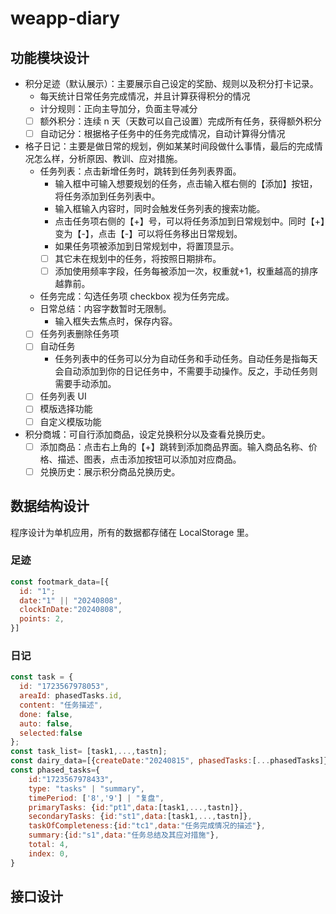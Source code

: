 # weapp-diary

## 功能模块设计

- 积分足迹（默认展示）：主要展示自己设定的奖励、规则以及积分打卡记录。
  - 每天统计日常任务完成情况，并且计算获得积分的情况
  - 计分规则：正向主导加分，负面主导减分
  - [ ] 额外积分：连续 n 天（天数可以自己设置）完成所有任务，获得额外积分
  - [ ] 自动记分：根据格子任务中的任务完成情况，自动计算得分情况
- 格子日记：主要是做日常的规划，例如某某时间段做什么事情，最后的完成情况怎么样，分析原因、教训、应对措施。
  - 任务列表：点击新增任务时，跳转到任务列表界面。
    - 输入框中可输入想要规划的任务，点击输入框右侧的【添加】按钮，将任务添加到任务列表中。
    - 输入框输入内容时，同时会触发任务列表的搜索功能。
    - 点击任务项右侧的【+】号，可以将任务添加到日常规划中。同时【+】变为【-】，点击【-】可以将任务移出日常规划。
    - 如果任务项被添加到日常规划中，将置顶显示。
    - [ ] 其它未在规划中的任务，将按照日期排布。
    - [ ] 添加使用频率字段，任务每被添加一次，权重就+1，权重越高的排序越靠前。
  - 任务完成：勾选任务项 checkbox 视为任务完成。
  - 日常总结：内容字数暂时无限制。
    - 输入框失去焦点时，保存内容。
  - [ ] 任务列表删除任务项
  - [ ] 自动任务
    - 任务列表中的任务可以分为自动任务和手动任务。自动任务是指每天会自动添加到你的日记任务中，不需要手动操作。反之，手动任务则需要手动添加。
  - [ ] 任务列表 UI
  - [ ] 模版选择功能
  - [ ] 自定义模版功能
- 积分商城：可自行添加商品，设定兑换积分以及查看兑换历史。
  - [ ] 添加商品：点击右上角的【+】跳转到添加商品界面。输入商品名称、价格、描述、图表，点击添加按钮可以添加对应商品。
  - [ ] 兑换历史：展示积分商品兑换历史。

## 数据结构设计

程序设计为单机应用，所有的数据都存储在 LocalStorage 里。

### 足迹

```javascript
const footmark_data=[{
  id: "1";
  date:"1" || "20240808",
  clockInDate:"20240808",
  points: 2,
}]
```

### 日记

```javascript
const task = {
  id: "1723567978053",
  areaId: phasedTasks.id,
  content: "任务描述",
  done: false,
  auto: false,
  selected:false
};
const task_list= [task1,...,tastn];
const dairy_data=[{createDate:"20240815", phasedTasks:[...phasedTasks]}]
const phased_tasks={
    id:"1723567978433",
    type: "tasks" | "summary",
    timePeriod: ['8','9'] | "复盘",
    primaryTasks: {id:"pt1",data:[task1,...,tastn]},
    secondaryTasks: {id:"st1",data:[task1,...,tastn]},
    taskOfCompleteness:{id:"tc1",data:"任务完成情况的描述"},
    summary:{id:"s1",data:"任务总结及其应对措施"},
    total: 4,
    index: 0,
}
```

## 接口设计
